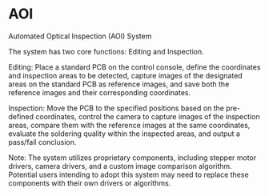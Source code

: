 # AOI
Automated Optical Inspection (AOI) System

The system has two core functions: Editing and Inspection.

Editing:
Place a standard PCB on the control console, define the coordinates and inspection areas to be detected, capture images of the designated areas on the standard PCB as reference images, and save both the reference images and their corresponding coordinates.

Inspection:
Move the PCB to the specified positions based on the pre-defined coordinates, control the camera to capture images of the inspection areas, compare them with the reference images at the same coordinates, evaluate the soldering quality within the inspected areas, and output a pass/fail conclusion.

Note:
The system utilizes proprietary components, including stepper motor drivers, camera drivers, and a custom image comparison algorithm. Potential users intending to adopt this system may need to replace these components with their own drivers or algorithms.

